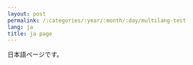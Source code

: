 ```yaml
---
layout: post
permalink: /:categories/:year/:month/:day/multilang-test
lang: ja
title: ja page
---
```


日本語ページです。